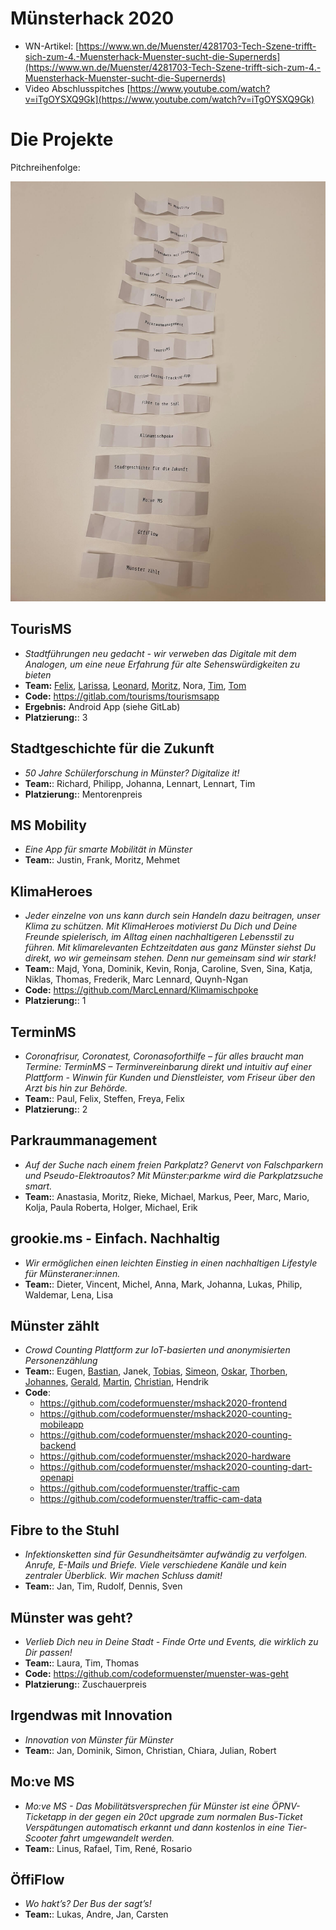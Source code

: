 # Münsterhack 2020

- WN-Artikel: [https://www.wn.de/Muenster/4281703-Tech-Szene-trifft-sich-zum-4.-Muensterhack-Muenster-sucht-die-Supernerds](https://www.wn.de/Muenster/4281703-Tech-Szene-trifft-sich-zum-4.-Muensterhack-Muenster-sucht-die-Supernerds)
- Video Abschlusspitches [https://www.youtube.com/watch?v=iTgOYSXQ9Gk](https://www.youtube.com/watch?v=iTgOYSXQ9Gk)

# Die Projekte

Pitchreihenfolge:

![Pitchreihenfolge](./images/pitchreihenfolge2020.jpg)

## TourisMS

- _Stadtführungen neu gedacht - wir verweben das Digitale mit dem Analogen, um eine neue Erfahrung für alte Sehenswürdigkeiten zu bieten_
- **Team:** [Felix](https://gitlab.com/Felix-Ulonska), [Larissa](https://gitlab.com/larissa_ma), [Leonard](https://gitlab.com/TheDoctor), [Moritz](https://gitlab.com/dead_hamster), Nora, [Tim](https://gitlab.com/parazera), [Tom](https://tomstein.me/)
- **Code:** https://gitlab.com/tourisms/tourismsapp
- **Ergebnis:** Android App (siehe GitLab)
- **Platzierung:**: 3

## Stadtgeschichte für die Zukunft

- _50 Jahre Schülerforschung in Münster? Digitalize it!_
- **Team:**: Richard, Philipp, Johanna, Lennart, Lennart, Tim
- **Platzierung:**: Mentorenpreis

## MS Mobility

- _Eine App für smarte Mobilität in Münster_
- **Team:**: Justin, Frank, Moritz, Mehmet

## KlimaHeroes

- _Jeder einzelne von uns kann durch sein Handeln dazu beitragen, unser Klima zu schützen. Mit KlimaHeroes motivierst Du Dich und Deine Freunde spielerisch, im Alltag einen nachhaltigeren Lebensstil zu führen. Mit klimarelevanten Echtzeitdaten aus ganz Münster siehst Du direkt, wo wir gemeinsam stehen. Denn nur gemeinsam sind wir stark!_
- **Team:**: Majd, Yona, Dominik, Kevin, Ronja, Caroline, Sven, Sina, Katja, Niklas, Thomas, Frederik, Marc Lennard, Quynh-Ngan
- **Code:** https://github.com/MarcLennard/Klimamischpoke
- **Platzierung:**: 1

## TerminMS

- _Coronafrisur, Coronatest, Coronasoforthilfe – für alles braucht man Termine: TerminMS – Terminvereinbarung direkt und intuitiv auf einer Plattform - Winwin für Kunden und Dienstleister, vom Friseur über den Arzt bis hin zur Behörde._
- **Team:**: Paul, Felix, Steffen, Freya, Felix
- **Platzierung:**: 2

## Parkraummanagement

- _Auf der Suche nach einem freien Parkplatz? Genervt von Falschparkern und Pseudo-Elektroautos? Mit Münster:parkme wird die Parkplatzsuche smart._
- **Team:**: Anastasia, Moritz, Rieke, Michael, Markus, Peer, Marc, Mario, Kolja, Paula Roberta, Holger, Michael, Erik

## grookie.ms - Einfach. Nachhaltig

- _Wir ermöglichen einen leichten Einstieg in einen nachhaltigen Lifestyle für Münsteraner:innen._
- **Team:**: Dieter, Vincent, Michel, Anna, Mark, Johanna, Lukas, Philip, Waldemar, Lena, Lisa

## Münster zählt

- _Crowd Counting Plattform zur IoT-basierten und anonymisierten Personenzählung_
- **Team:**: Eugen, [Bastian](https://github.com/bcyberbasti), Janek, [Tobias](https://github.com/webwurst), [Simeon](https://github.com/simsal0r), [Oskar](https://github.com/ohlr), [Thorben](https://github.com/thorbenjensen), [Johannes](https://github.com/jkellers), [Gerald](https://github.com/ubergesundheit), [Martin](https://github.com/quassy), [Christian](https://github.com/thunfischtoast), Hendrik
- **Code**:
  - https://github.com/codeformuenster/mshack2020-frontend
  - https://github.com/codeformuenster/mshack2020-counting-mobileapp
  - https://github.com/codeformuenster/mshack2020-counting-backend
  - https://github.com/codeformuenster/mshack2020-hardware
  - https://github.com/codeformuenster/mshack2020-counting-dart-openapi
  - https://github.com/codeformuenster/traffic-cam
  - https://github.com/codeformuenster/traffic-cam-data

## Fibre to the Stuhl

- _Infektionsketten sind für Gesundheitsämter aufwändig zu verfolgen. Anrufe, E-Mails und Briefe. Viele verschiedene Kanäle und kein zentraler Überblick. Wir machen Schluss damit!_
- **Team:**: Jan, Tim, Rudolf, Dennis, Sven

## Münster was geht?

- _Verlieb Dich neu in Deine Stadt - Finde Orte und Events, die wirklich zu Dir passen!_
- **Team:**: Laura, Tim, Thomas
- **Code:** https://github.com/codeformuenster/muenster-was-geht
- **Platzierung:**: Zuschauerpreis

## Irgendwas mit Innovation

- _Innovation von Münster für Münster_
- **Team:**: Jan, Dominik, Simon, Christian, Chiara, Julian, Robert

## Mo:ve MS

- _Mo:ve MS - Das Mobilitätsversprechen für Münster ist eine ÖPNV-Ticketapp in der gegen ein 20ct upgrade zum normalen Bus-Ticket Verspätungen automatisch erkannt und dann kostenlos in eine Tier-Scooter fahrt umgewandelt werden._
- **Team:**: Linus, Rafael, Tim, René, Rosario

## ÖffiFlow

- _Wo hakt’s? Der Bus der sagt’s!_
- **Team:**: Lukas, Andre, Jan, Carsten
